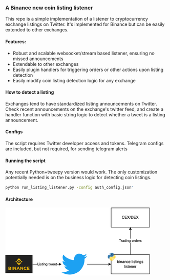 ### A Binance new coin listing listener 

This repo is a simple implementation of a listener to cryptocurrency exchange listings on Twitter. 
It's implemented for Binance but can be easily extended to other exchanges.

#### Features:
- Robust and scalable websocket/stream based listener, ensuring no missed announcements
- Extendable to other exchanges
- Easily plugin handlers for triggering orders or other actions upon listing detection
- Easily modify coin listing detection logic for any exchange

#### How to detect a listing

Exchanges tend to have standardized listing announcements on Twitter. Check recent announcements on the exchange's
twitter feed, and create a handler function with basic string logic to detect whether a tweet is a listing announcement.

#### Configs

The script requires Twitter developer access and tokens. 
Telegram configs are included, but not required, for sending telegram alerts

#### Running the script

Any recent Python+tweepy version would work. The only customization potentially needed is on the business 
logic for detecting coin listings.


```bash
python run_listing_listener.py -config auth_config.json"
```

#### Architecture

![](docs/binance-listings-listener.png)
